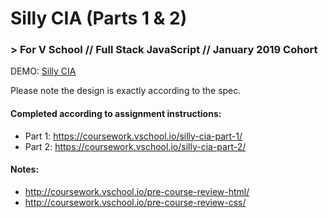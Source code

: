 # Silly CIA (Parts 1 & 2)
### > For V School // Full Stack JavaScript // January 2019 Cohort

DEMO: <a href="http://htmlpreview.github.com/?https://github.com/yummywakame/V-School-Assignments/blob/master/exercises/week-01/02-03-silly-cia/index.html">Silly CIA</a>

Please note the design is exactly according to the spec.

#### Completed according to assignment instructions: 
- Part 1: https://coursework.vschool.io/silly-cia-part-1/
- Part 2: https://coursework.vschool.io/silly-cia-part-2/

#### Notes: 
- http://coursework.vschool.io/pre-course-review-html/
- http://coursework.vschool.io/pre-course-review-css/
